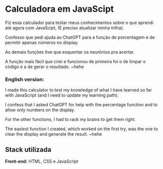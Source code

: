 
# Calculadora em JavaScipt

Fiz essa calculador para testar meus conhecimentos sobre o que aprendi até agora com JavaScipt, (E preciso atualizar minha trilha).

Confesso que pedi ajuda ao ChatGPT para a função de porcentagem e de permitir apenas números no display.

As demais funções tive que esquentar os neurônios pra acertar.

A função mais fácil que criei e funcionou de primeira foi o de limpar o código e a de gerar o resultado. ~hehe

### English version:

I made this calculator to test my knowledge of what I have learned so far with JavaScript (and I need to update my learning path).

I confess that I asked ChatGPT for help with the percentage function and to allow only numbers on the display.

For the other functions, I had to rack my brains to get them right.

The easiest function I created, which worked on the first try, was the one to clear the display and generate the result. ~hehe



## Stack utilizada

**Front-end:** HTML, CSS e JavaScript
